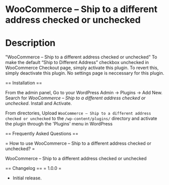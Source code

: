 # WooCommerce – Ship to a different address checked or unchecked #

# Description #

"WooCommerce – Ship to a different address checked or unchecked" To make the default “Ship to Different Address” checkbox unchecked in WooCommerce Checkout page, simply activate this plugin. To revert this, simply deactivate this plugin. No settings page is neccessary for this plugin.

== Installation ==

From the admin panel, Go to your WordPress Admin -> Plugins -> Add New. Search for *WooCommerce – Ship to a different address checked or unchecked*. Install and Activate.

From directories, Upload `WooCommerce – Ship to a different address checked or unchecked` to the `/wp-content/plugins/` directory and activate the plugin through the 'Plugins' menu in WordPress

== Frequently Asked Questions ==

= How to use WooCommerce – Ship to a different address checked or unchecked? =

WooCommerce – Ship to a different address checked or unchecked


== Changelog ==
= 1.0.0 =
* Initial release.
